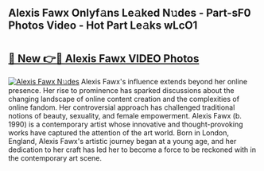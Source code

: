 ## Alexis Fawx Onlyf𝚊ns Le𝚊ked N𝚞des - Part-sF0 Photos Video - Hot Part Le𝚊ks wLcO1

# <h2><a href="http://ac29781.deff.icu/?id=Alexis+Fawx">🔗 New 👉🔴 Alexis Fawx VIDEO Photos</a></h2>

[![Alexis Fawx N𝚞des](https://i.imgur.com/rIISA9y.gif)](http://ac29781.deff.icu/?id=Alexis+Fawx)
Alexis Fawx's influence extends beyond her online presence. Her rise to prominence has sparked discussions about the changing landscape of online content creation and the complexities of online fandom. Her controversial approach has challenged traditional notions of beauty, sexuality, and female empowerment. Alexis Fawx (b. 1990) is a contemporary artist whose innovative and thought-provoking works have captured the attention of the art world. Born in London, England, Alexis Fawx's artistic journey began at a young age, and her dedication to her craft has led her to become a force to be reckoned with in the contemporary art scene.
